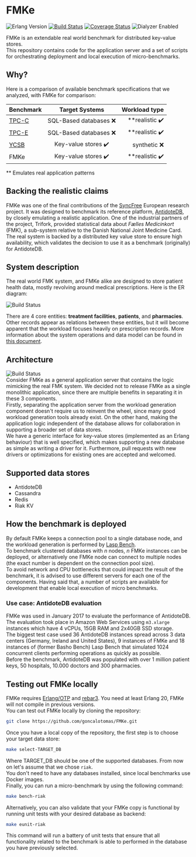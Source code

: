 # FMKe
![Erlang Version](https://img.shields.io/badge/Erlang%2FOTP-20-brightgreen.svg)
[![Build Status](https://travis-ci.org/goncalotomas/FMKe.svg?branch=master)](https://travis-ci.org/goncalotomas/FMKe)
[![Coverage Status](https://coveralls.io/repos/github/goncalotomas/FMKe/badge.svg?branch=master)](https://coveralls.io/github/goncalotomas/FMKe?branch=master)
![Dialyzer Enabled](https://img.shields.io/badge/dialyzer-enabled-brightgreen.svg)  

FMKe is an extendable real world benchmark for distributed key-value stores.  
This repository contains code for the application server and a set of scripts for orchestrating deployment and local execution of micro-benchmarks.

## Why?
Here is a comparison of available benchmark specifications that we analyzed, with FMKe for comparison:

| Benchmark        | Target Systems           | Workload type  |
| ------------- |:-------------:| -----:|
| [TPC-C][6]      | SQL-Based databases ❌ | **realistic ✔️ |
| [TPC-E][7]      | SQL-Based databases ❌      |   **realistic ✔️ |
| [YCSB][5] | Key-value stores ✔️     |    synthetic ❌ |
| FMKe | Key-value stores ✔️     | **realistic ✔️ |

** Emulates real application patterns

## Backing the realistic claims

FMKe was one of the final contributions of the [SyncFree][3] European research project. It was designed to benchmark its reference platform, [AntidoteDB][2], by closely emulating a realistic application. One of the industrial partners of the project, Trifork, provided statistical data about _Fælles Medicinkort_ (FMK), a sub-system relative to the Danish National Joint Medicine Card. The real system is backed by a distributed key value store to ensure high availability, which validates the decision to use it as a benchmark (originally) for AntidoteDB.

## System description
The real world FMK system, and FMKe alike are designed to store patient health data, mostly revolving around medical prescriptions. Here is the ER diagram:  

![Build Status](http://i.imgur.com/q6ByEFs.png)  

There are 4 core entities: **treatment facilities**, **patients**, and **pharmacies**. Other records appear as relations between these entities, but it will become apparent that the workload focuses heavily on prescription records. More information about the system operations and data model can be found in [this document][8].

## Architecture
![Build Status](http://i.imgur.com/rLZSFMb.png)  
Consider FMKe as a general application server that contains the logic mimicking the real FMK system. We decided not to release FMKe as a single monolithic application, since there are multiple benefits in separating it in these 3 components.  
Firstly, separating the application server from the workload generation component doesn't require us to reinvent the wheel, since many good workload generation tools already exist. On the other hand, making the application logic independent of the database allows for collaboration in supporting a broader set of data stores.  
We have a generic interface for key-value stores (implemented as an Erlang behaviour) that is well specified, which makes supporting a new database as simple as writing a driver for it. Furthermore, pull requests with new drivers or optimizations for existing ones are accepted and welcomed.

## Supported data stores
- AntidoteDB
- Cassandra
- Redis
- Riak KV

## How the benchmark is deployed
By default FMKe keeps a connection pool to a single database node, and the workload generation is performed by [Lasp Bench][4].  
To benchmark clustered databases with _n_ nodes, _n_ FMKe instances can be deployed, or alternatively one FMKe node can connect to multiple nodes (the exact number is dependent on the connection pool size).  
To avoid network and CPU bottlenecks that could impact the result of the benchmark, it is advised to use different servers for each one of the components. Having said that, a number of scripts are available for development that enable local execution of micro benchmarks.

### Use case: AntidoteDB evaluation
FMKe was used in January 2017 to evaluate the performance of AntidoteDB. The evaluation took place in Amazon Web Services using `m3.xlarge` instances which have 4 vCPUs, 15GB RAM and 2x40GB SSD storage.  
The biggest test case used 36 AntidoteDB instances spread across 3 data centers (Germany, Ireland and United States), 9 instances of FMKe and 18 instances of (former Basho Bench) Lasp Bench that simulated 1024 concurrent clients performing operations as quickly as possible.  
Before the benchmark, AntidoteDB was populated with over 1 million patient keys, 50 hospitals, 10.000 doctors and 300 pharmacies.

## Testing out FMKe locally
FMKe requires [Erlang/OTP][9] and [rebar3][10]. You need at least Erlang 20, FMKe will not compile in previous versions.  
You can test out FMKe locally by cloning the repository:

```bash
git clone https://github.com/goncalotomas/FMKe.git
```

Once you have a local copy of the repository, the first step is to choose your target data store:

```bash
make select-TARGET_DB
```

Where TARGET_DB should be one of the supported databases. From now on let's assume that we chose `riak`.  
You don't need to have any databases installed, since local benchmarks use Docker images.  
Finally, you can run a micro-benchmark by using the following command:

```bash
make bench-riak
```

Alternatively, you can also validate that your FMKe copy is functional by running unit tests with your desired database as backend:

```bash
make eunit-riak
```

This command will run a battery of unit tests that ensure that all functionality related to the benchmark is able to performed in the database you have previously selected.

[1]: https://syncfree.lip6.fr/
[2]: https://antidotedb.eu
[3]: https://github.com/SyncFree
[4]: https://github.com/lasp-lang/lasp-bench
[5]: https://b9f6702a-a-62cb3a1a-s-sites.googlegroups.com/site/brianfrankcooper/home/publications/ycsb.pdf?attachauth=ANoY7cplFQg1yGsPe1xDRwV2JKPCI7OffNZnUyNOVBMecaBZIlPPuWBV0oB4T5RJEIPJLn3OwUP_Tlawws8YIeHYdTLEf3E1lcJGYqzFIxIVEXxHujMqxEyioMP_w4dRMlxUPpjx6nlwOW6R9Di9f30VKXnEX5a6qwJgAaUhSEN_zbTAuzZs_VONffsO7jSa8Hr-24O1kkMwPFWot8ouhbmJSHwSE0F44V_AYEV7sAsvbWp9iWD9Kp0%3D&attredirects=0
[6]: http://www.tpc.org/tpcc/default.asp
[7]: http://www.tpc.org/tpce/
[8]: https://github.com/goncalotomas/FMKe/blob/master/doc/FMK_DataModel.pdf
[9]: http://www.erlang.org/downloads
[10]: http://www.rebar3.org/
